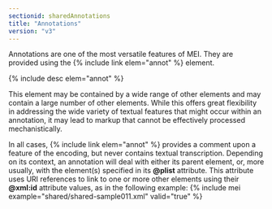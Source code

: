 ```yaml
---
sectionid: sharedAnnotations
title: "Annotations"
version: "v3"
---
```


Annotations are one of the most versatile features of MEI. They are provided using the {% include link elem="annot" %} element.

  
{% include desc elem="annot" %} 
 

This element may be contained by a wide range of other elements and may contain a large number of other elements. While this offers great flexibility in addressing the wide variety of textual features that might occur within an annotation, it may lead to markup that cannot be effectively processed mechanistically.

In all cases, {% include link elem="annot" %} provides a comment upon a feature of the encoding, but never contains textual transcription. Depending on its context, an annotation will deal with either its parent element, or, more usually, with the element(s) specified in its **@plist** attribute. This attribute uses URI references to link to one or more other elements using their **@xml:id** attribute values, as in the following example:
{% include mei example="shared/shared-sample011.xml" valid="true" %}
    